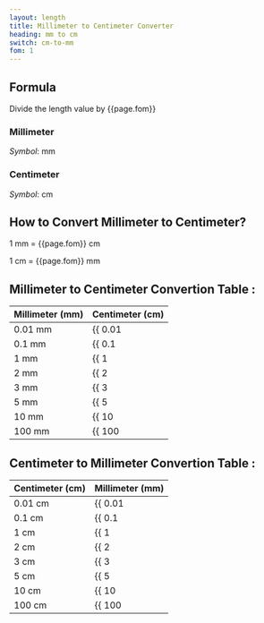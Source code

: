 ```yaml
---
layout: length
title: Millimeter to Centimeter Converter
heading: mm to cm
switch: cm-to-mm
fom: 1
---
```


## Formula
Divide the length value by {{page.fom}}

### Millimeter
*Symbol*: mm

### Centimeter
*Symbol*: cm

## How to Convert Millimeter to Centimeter?
1 mm = {{page.fom}} cm

1 cm = {{page.fom}} mm

## Millimeter to Centimeter Convertion Table :

| Millimeter (mm) | Centimeter (cm) |
| ---- | ---- |
| 0.01 mm | {{ 0.01 | divided_by: page.fom | round: 5 }} cm |
| 0.1 mm | {{ 0.1 | divided_by: page.fom | round: 5 }} cm |
| 1 mm | {{ 1 | divided_by: page.fom | round: 5 }} cm |
| 2 mm | {{ 2 | divided_by: page.fom | round: 5 }} cm |
| 3 mm | {{ 3 | divided_by: page.fom | round: 5 }} cm |
| 5 mm | {{ 5 | divided_by: page.fom | round: 5 }} cm |
| 10 mm | {{ 10 | divided_by: page.fom | round: 5 }} cm |
| 100 mm | {{ 100 | divided_by: page.fom | round: 5 }} cm |

## Centimeter to Millimeter Convertion Table :

| Centimeter (cm) | Millimeter (mm) |
| ---- | ---- |
| 0.01 cm | {{ 0.01 | times: page.fom | round: 5 }} mm |
| 0.1 cm | {{ 0.1 | times: page.fom | round: 5 }} mm |
| 1 cm | {{ 1 | times: page.fom | round: 5 }} mm |
| 2 cm | {{ 2 | times: page.fom | round: 5 }} mm |
| 3 cm | {{ 3 | times: page.fom | round: 5 }} mm |
| 5 cm | {{ 5 | times: page.fom | round: 5 }} mm |
| 10 cm | {{ 10 | times: page.fom | round: 5 }} mm |
| 100 cm | {{ 100 | times: page.fom | round: 5 }} mm |

<script>
selectInput[2].selected = true
selectOutput[3].selected = true
</script>
